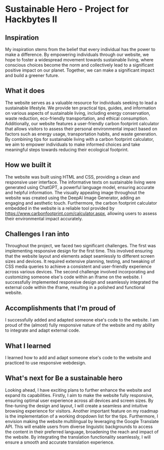 # Sustainable Hero - Project for Hackbytes II

## Inspiration
My inspiration stems from the belief that every individual has the power to make a difference. By empowering individuals through our website, we hope to foster a widespread movement towards sustainable living, where conscious choices become the norm and collectively lead to a significant positive impact on our planet. Together, we can make a significant impact and build a greener future.
## What it does
The website serves as a valuable resource for individuals seeking to lead a sustainable lifestyle. We provide ten practical tips, guides, and information on various aspects of sustainable living, including energy conservation, waste reduction, eco-friendly transportation, and ethical consumption. Additionally, our website features a user-friendly carbon footprint calculator that allows visitors to assess their personal environmental impact based on factors such as energy usage, transportation habits, and waste generation. By combining tips for sustainable living with a carbon footprint calculator, we aim to empower individuals to make informed choices and take meaningful steps towards reducing their ecological footprint.
## How we built it
The website was built using HTML and CSS, providing a clean and responsive user interface. The informative texts on sustainable living were generated using ChatGPT, a powerful language model, ensuring accurate and helpful information. The visually appealing image throughout the website was created using the DeepAI Image Generator, adding an engaging and aesthetic touch. Furthermore, the carbon footprint calculator embedded in the website is a reliable tool provided by https://www.carbonfootprint.com/calculator.aspx, allowing users to assess their environmental impact accurately.
## Challenges I ran into
Throughout the project, we faced two significant challenges. The first was implementing responsive design for the first time. This involved ensuring that the website layout and elements adapt seamlessly to different screen sizes and devices. It required extensive planning, testing, and tweaking of CSS media queries to achieve a consistent and user-friendly experience across various devices.
The second challenge involved incorporating and customizing someone else's code within an iframe on the website. I successfully implemented responsive design and seamlessly integrated the external code within the iframe, resulting in a polished and functional website.
## Accomplishments that I'm proud of
I successfully added and adapted someone else's code to the website. I am proud of the (almost) fully responsive nature of the website and my ability to integrate and adapt external code.
## What I learned
I learned how to add and adapt someone else's code to the website and practiced to use responsive webdesign.
## What's next for Be a sustainable hero
Looking ahead, I have exciting plans to further enhance the website and expand its capabilities. Firstly, I aim to make the website fully responsive, ensuring optimal user experience across all devices and screen sizes. By fine-tuning the design and layout, I will create a seamless and intuitive browsing experience for visitors.
Another important feature on my roadmap is the implementation of a working dropdown list for the tips. Furthermore, I envision making the website multilingual by leveraging the Google Translate API. This will enable users from diverse linguistic backgrounds to access the content in their preferred language, broadening the reach and impact of the website. By integrating the translation functionality seamlessly, I will ensure a smooth and accurate translation experience.
